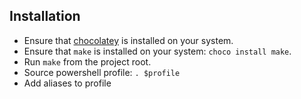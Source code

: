 ## Installation

* Ensure that [chocolatey](https://chocolatey.org/install) is installed on your system.
* Ensure that `make` is installed on your system: `choco install make`.
* Run `make` from the project root.
* Source powershell profile: `. $profile`
* Add aliases to profile
